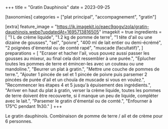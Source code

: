 +++
title = "Gratin Dauphinois"
date = 2023-09-25

[taxonomies]
categories = ["plat principal", "accompagnement", "gratin"]

[extra]
feature_image = "https://ik.imagekit.io/eaec9qogv/zola/gratin-dauphinois.webp?updatedAt=1695713816505"
imagekit = true
ingredients = [
  "1 L de crème liquide",
  "1.2 kg de pomme de terre",
  "1 tête d'ail ou une dizaine de gousses",
  "sel",
  "poivre",
  "400 ml de lait entier ou demi-écrémé",
  "2 poignées d'émental ou de comté rapé",
  "muscade (facultatif)",
]
preparations = [
  "Ecraser et hacher l'ail, vous pouvez aussi passer les gousses au mixeur, au final cela doit ressembler à une purée.",
  "Eplucher toutes les pommes de terre et émincer-les avec un couteau ou une mandoline.",
  "Beurrer un plat à gratin.",
  "Mettre une couche de pommes de terre.",
  "Ajouter 1 pincée de sel et 1 pincée de poivre puis parsemer 2 pincées de purée d'ail et un chouïa de muscade si vous en voulez.",
  "Recommencer les étapes 4 et 5 jusqu'à épuisement des ingrédients.",
  "Arriver en haut du plat à gratin, verser la crème liquide, toutes les pommes de terre doivent être recouverte, si il manque un peu de liquide, compléter avec le lait.",
  "Parsemer le gratin d'émental ou de comté.",
  "Enfourner à 175°C pendant 1h30."
]
+++

Le gratin dauphinois. Combinaison de pomme de terre / ail et de crème pour 6 personnes.

